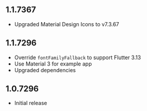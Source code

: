 ## 1.1.7367
* Upgraded Material Design Icons to v7.3.67

## 1.1.7296

* Override `fontFamilyFallback` to support Flutter 3.13
* Use Material 3 for example app
* Upgraded dependencies

## 1.0.7296

* Initial release

